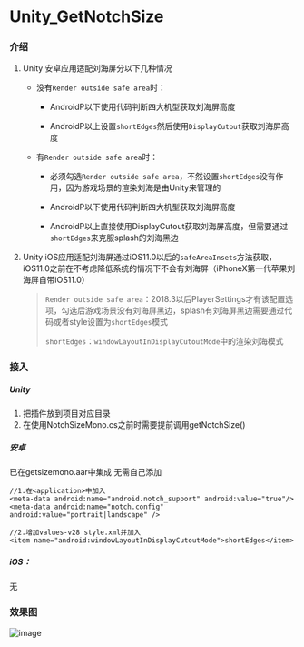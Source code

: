 # Unity_GetNotchSize
### 介绍

1. Unity 安卓应用适配刘海屏分以下几种情况

   + 没有`Render outside safe area`时：
   		- AndroidP以下使用代码判断四大机型获取刘海屏高度 

		- AndroidP以上设置`shortEdges`然后使用`DisplayCutout`获取刘海屏高度 

   + 有`Render outside safe area`时：
   		- 必须勾选`Render outside safe area`，不然设置`shortEdges`没有作用，因为游戏场景的渲染刘海是由Unity来管理的
		
		- AndroidP以下使用代码判断四大机型获取刘海屏高度
		
		- AndroidP以上直接使用DisplayCutout获取刘海屏高度，但需要通过`shortEdges`来克服splash的刘海黑边
		

2. Unity iOS应用适配刘海屏通过iOS11.0以后的`safeAreaInsets`方法获取，iOS11.0之前在不考虑降低系统的情况下不会有刘海屏（iPhoneX第一代苹果刘海屏自带iOS11.0）

   > `Render outside safe area`：2018.3以后PlayerSettings才有该配置选项，勾选后游戏场景没有刘海屏黑边，splash有刘海屏黑边需要通过代码或者style设置为`shortEdges`模式 
   >
   > `shortEdges`：`windowLayoutInDisplayCutoutMode`中的渲染刘海模式


### 接入

##### Unity

1. 把插件放到项目对应目录
2. 在使用NotchSizeMono.cs之前时需要提前调用getNotchSize()

##### 安卓

 已在getsizemono.aar中集成 无需自己添加

```
//1.在<application>中加入
<meta-data android:name="android.notch_support" android:value="true"/>
<meta-data android:name="notch.config" android:value="portrait|landscape" />
```
```
//2.增加values-v28 style.xml并加入
<item name="android:windowLayoutInDisplayCutoutMode">shortEdges</item>
```

##### iOS：

无

### 效果图

![image](https://github.com/yoyohan1/Unity_GetNotchSize/blob/main/%E6%95%88%E6%9E%9C%E5%9B%BE.gif)



